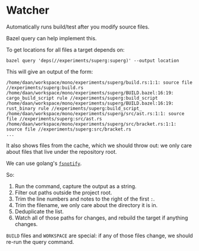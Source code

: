 # Watcher
Automatically runs build/test after you modify source files.

Bazel query can help implement this.

To get locations for all files a target depends on:
```
bazel query 'deps(//experiments/superg:superg)' --output location
```

This will give an output of the form:
```
/home/daan/workspace/mono/experiments/superg/build.rs:1:1: source file //experiments/superg:build.rs
/home/daan/workspace/mono/experiments/superg/BUILD.bazel:16:19: cargo_build_script rule //experiments/superg:build_script
/home/daan/workspace/mono/experiments/superg/BUILD.bazel:16:19: rust_binary rule //experiments/superg:build_script_
/home/daan/workspace/mono/experiments/superg/src/ast.rs:1:1: source file //experiments/superg:src/ast.rs
/home/daan/workspace/mono/experiments/superg/src/bracket.rs:1:1: source file //experiments/superg:src/bracket.rs
...
```

It also shows files from the cache, which we should throw out: we only care about files that live under the repository root.

We can use golang's [`fsnotify`](https://github.com/fsnotify/fsnotify).

So:
1. Run the command, capture the output as a string.
2. Filter out paths outside the project root.
3. Trim the line numbers and notes to the right of the first `:`.
4. Trim the filename, we only care about the directory it is in.
4. Deduplicate the list.
5. Watch all of those paths for changes, and rebuild the target if anything changes. 

`BUILD` files and `WORKSPACE` are special: if any of those files change, we should re-run the query command.
